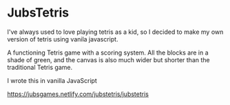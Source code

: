 # JubsTetris
I've always used to love playing tetris as a kid, so I decided to make my own version of tetris using vanila javascript.

A functioning Tetris game with a scoring system. All the blocks are in a shade of green, and the canvas is also much wider but shorter than the traditional Tetris game.

I wrote this in vanilla JavaScript

https://jubsgames.netlify.com/jubstetris/jubstetris
